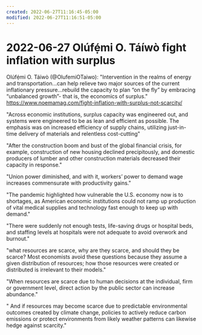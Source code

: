 ```yaml
---
created: 2022-06-27T11:16:45-05:00
modified: 2022-06-27T11:16:51-05:00
---
```


# 2022-06-27 Olúfẹ́mi O. Táíwò fight inflation with surplus

Olúfẹ́mi O. Táíwò (@OlufemiOTaiwo): "Intervention in the realms of energy and transportation...can help relieve two major sources of the current inflationary pressure...rebuild the capacity to plan “on the fly” by embracing “unbalanced growth”- that is, the economics of surplus."
https://www.noemamag.com/fight-inflation-with-surplus-not-scarcity/

"Across economic institutions, surplus capacity was engineered out, and systems were engineered to be as lean and efficient as possible. The emphasis was on increased efficiency of supply chains, utilizing just-in-time delivery of materials and relentless cost-cutting"

"After the construction boom and bust of the global financial crisis, for example, construction of new housing declined precipitously, and domestic producers of lumber and other construction materials decreased their capacity in response."

"Union power diminished, and with it, workers’ power to demand wage increases commensurate with productivity gains."

"The pandemic highlighted how vulnerable the U.S. economy now is to shortages, as American economic institutions could not ramp up production of vital medical supplies and technology fast enough to keep up with demand."

"There were suddenly not enough tests, life-saving drugs or hospital beds, and staffing levels at hospitals were not adequate to avoid overwork and burnout."

"what resources are scarce, why are they scarce, and should they be scarce? Most economists avoid these questions because they assume a given distribution of resources; how those resources were created or distributed is irrelevant to their models."

"When resources are scarce due to human decisions at the individual, firm or government level, direct action by the public sector can increase abundance."

" And if resources may become scarce due to predictable environmental outcomes created by climate change, policies to actively reduce carbon emissions or protect environments from likely weather patterns can likewise hedge against scarcity."
